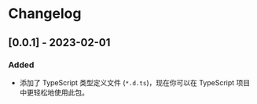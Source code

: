 # Changelog

## [0.0.1] - 2023-02-01

### Added

- 添加了 TypeScript 类型定义文件 (`*.d.ts`)，现在你可以在 TypeScript 项目中更轻松地使用此包。
